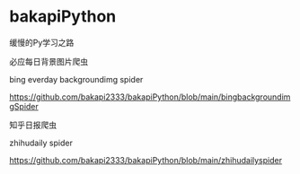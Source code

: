# bakapiPython

缓慢的Py学习之路

必应每日背景图片爬虫

bing everday backgroundimg spider

https://github.com/bakapi2333/bakapiPython/blob/main/bingbackgroundimgSpider


知乎日报爬虫

zhihudaily spider

https://github.com/bakapi2333/bakapiPython/blob/main/zhihudailyspider
